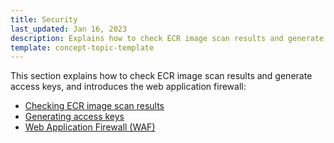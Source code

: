 ```yaml
---
title: Security
last_updated: Jan 16, 2023
description: Explains how to check ECR image scan results and generate access keys, and introduces the web application firewall 
template: concept-topic-template
---
```


This section explains how to check ECR image scan results and generate access keys, and introduces the web application firewall:  

* [Checking ECR image scan results](/docs/cloud/dev/spryker-cloud-commerce-os/security/checking-ecr-image-scan-results.html)
* [Generating access keys](/docs/cloud/dev/spryker-cloud-commerce-os/security/generating-access-keys.html)
* [Web Application Firewall (WAF)](/docs/cloud/dev/spryker-cloud-commerce-os/security/web-application-firewall-waf.html)
